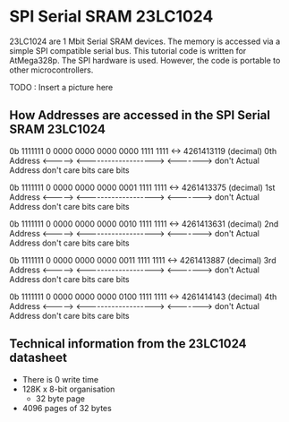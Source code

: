 # SPI Serial SRAM 23LC1024

23LC1024 are 1 Mbit Serial SRAM devices. The memory is accessed via a simple SPI compatible serial bus.
This tutorial code is written for AtMega328p. The SPI hardware is used. However, the code is portable to other microcontrollers. 

TODO : Insert a picture here

## How Addresses are accessed in the SPI Serial SRAM 23LC1024

0b 1111111 0 0000 0000 0000 0000 1111 1111 <-> 4261413119 (decimal) 0th Address
     <-----> <-------------------> <------->
       don't     Actual Address     don't care bits
       care
       bits

0b 1111111 0 0000 0000 0000 0001 1111 1111 <-> 4261413375 (decimal) 1st Address
     <-----> <-------------------> <------->
       don't     Actual Address     don't care bits
       care
       bits

0b 1111111 0 0000 0000 0000 0010 1111 1111 <-> 4261413631 (decimal) 2nd Address
     <-----> <-------------------> <------->
       don't     Actual Address     don't care bits
       care
       bits
	   
0b 1111111 0 0000 0000 0000 0011 1111 1111 <-> 4261413887 (decimal) 3rd Address
     <-----> <-------------------> <------->
       don't     Actual Address     don't care bits
       care
       bits
	   
0b 1111111 0 0000 0000 0000 0100 1111 1111 <-> 4261414143 (decimal) 4th Address
     <-----> <-------------------> <------->
       don't     Actual Address     don't care bits
       care
       bits
	   
## Technical information from the 23LC1024 datasheet

+ There is 0 write time
+ 128K x 8-bit organisation
	+ 32 byte page
+ 4096 pages of 32 bytes